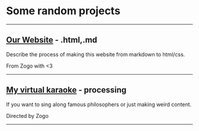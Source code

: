 # Some random projects

---

## [Our Website](https://github.com/Zhogo/site-challenge) - .html,.md

Describe the process of making this website from markdown to html/css.

From Zogo with <3

---

## [My virtual karaoke](https://github.com/Zhogo/virtual_karaoke) - processing

If you want to sing along famous philosophers or just making weird content.

Directed by Zogo

---